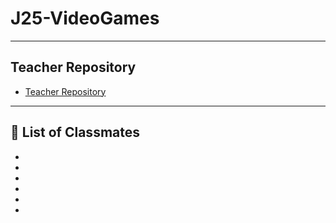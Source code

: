 # J25-VideoGames
---

## Teacher Repository
- [Teacher Repository](https://github.com/d-prieto/J25-videogames)

---

## 👥 List of Classmates
- []()
- []()
- []()
- []()
- []()
- []()
